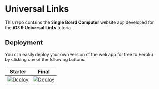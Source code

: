 # Universal Links

This repo contains the **Single Board Computer** website app developed for the **iOS 9 Universal Links** tutorial.

## Deployment

You can easily deploy your own version of the web app for free to Heroku by clicking one of the following buttons:

| Starter | Final |
|---------|-------|
| [![Deploy](https://www.herokucdn.com/deploy/button.svg)](https://heroku.com/deploy?template=https://github.com/V3ronique/universal-links-test) | [![Deploy](https://www.herokucdn.com/deploy/button.svg)](https://heroku.com/deploy?template=hhttps://github.com/V3ronique/universal-links-test) |
